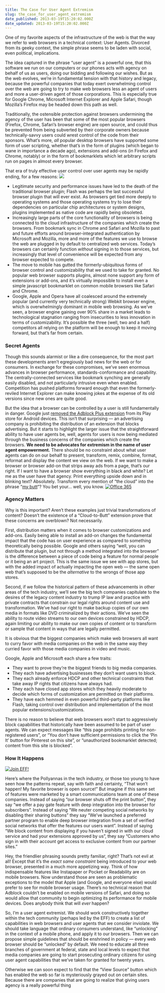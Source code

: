```yaml
---
title: The Case for User Agent Extremism
slug: the_case_for_user_agent_extremism
date_published: 2013-03-19T15:20:02.000Z
date_updated: 2013-03-19T15:20:02.000Z
---
```


One of my favorite aspects of the infrastructure of the web is that the way we refer to web browsers in a technical context: User Agents. Divorced from its geeky context, the simple phrase seems to be laden with social, even political, implications.

The idea captured in the phrase “user agent” is a powerful one, that this software we run on our computers or our phones acts with agency on behalf of us as users, doing our bidding and following our wishes. But as the web evolves, we’re in fundamental tension with that history and legacy, because the powerful companies that today exert overwhelming control over the web are going to try to make web browsers less an agent of users and more a user-driven agent of those corporations. This is especially true for Google Chrome, Microsoft Internet Explorer and Apple Safari, though Mozilla’s Firefox may be headed down this path as well.

Traditionally, the ostensible protection against browsers undermining the agency of the user has been that some of the most popular browsers (Firefox, Chrome, Safari’s browser engine) are open source, and could thus be prevented from being subverted by their corporate owners because technically-savvy users could wrest control of the code from their sponsors. What’s more, *all* popular desktop browsers have supported some form of user scripting, whether that’s in the form of plugins (which began to wane in importance a decade ago), extensions and add-ons (in Firefox and Chrome, notably) or in the form of bookmarklets which let arbitrary scripts run on pages in almost every browser.

That era of truly effective user control over user agents may be rapidly ending, for a few reasons:
![](http://cache.lifehacker.com/assets/images/17/2012/01/medium_f785c8ecc86771db3afec31e66872d55.png)

- Legitimate security and performance issues have led to the death of the traditional browser plugin; Flash was perhaps the last successful browser plugin that will ever exist. As browsers get tied more deeply to operating systems and those operating systems try to lose their dependencies on particular chip architectures or system designs, plugins implemented as native code are rapidly being obsoleted.
- Increasingly large parts of the core functionality of browsers is being connected to the cloud infrastructure of the companies which create the browsers. From bookmark sync in Chrome and Safari and Mozilla to past and future efforts around browser-integrated authentication by Microsoft and Mozilla, more and more of the features we use to browse the web are plugged in by default to centralized web services. Today’s browsers can certainly function *without* signing in to those services, but increasingly that level of convenience will be expected from any browser expected to compete.
- The move to mobile has gutted the formerly-ubiquitous forms of browser control and customizability that we used to take for granted. No popular web browser supports plugins, almost none support any form of extensions or add-ons, and it’s virtually impossible to install even a simple javascript bookmarklet on common mobile browsers like Safari and Chrome.
- Google, Apple and Opera have all coalesced around the extremely popular (and currently very technically strong) Webkit browser engine, which is overwhelmingly dominant in mobile web browsing. As we’ve seen, a browser engine gaining over 90% share in a market leads to technological stagnation ranging from insecurities to less innovation in terms of customizability. It’s possible the three (well, two and a half) competitors all relying on the platform will be enough to keep it moving forward, but that’s far from certain.

### Secret Agents

Though this sounds alarmist or like a dire consequence, for the most part these developments aren’t egregiously bad news for the web or for consumers. In exchange for these compromises, we’ve seen enormous advances in browser performance, standards-conformance and capability. The centrally-connected services like bookmark synching are generally easily disabled, and not particularly intrusive even when enabled. Competition has pushed platforms forward enough that even the formerly-reviled Internet Explorer can make knowing jokes at the expense of its old versions since new ones are quite good.

But the idea that a browser can be controlled by a user is still fundamentally in danger. Google just [removed the Adblock Plus extension](https://www.eff.org/deeplinks/2013/03/google-censoring-android-apps) from its Play store for Android devices. This isn’t that surprising — an advertising company is prohibiting the distribution of an extension that blocks advertising. But it starts to highlight the larger issue that the straightforward ability to have user agents be, well, agents for users is now being mediated through the business concerns of the companies which create the browsers.
**We need to be advocates for extremism in the name of user agent empowerment.** There should be no constraint about what user agents can do on our behalf to present, transform, remix, combine, format, reformat and display the content we view on the web. If we want to make a browser or browser add-on that strips away ads from a page, that’s our right. If I want to have a browser show everything in black and white? Let me as the user have that agency. Print everything upside down and in blinking text? Absolutely. Transform every mention of “the cloud” into the phrase “[my butt](https://github.com/panicsteve/cloud-to-butt)“? You bet your… well, you know.
[![Office 365](http://farm9.staticflickr.com/8383/8560876058_64bdc15d44_c.jpg)](http://www.flickr.com/photos/brucedene/8560876058/)

### Agency Matters

Why is this important? Aren’t these examples just trivial transformations of content? Doesn’t the existence of a “Cloud-to-Butt” extension prove that these concerns are overblown? Not necessarily.

First, distribution matters when it comes to browser customizations and add-ons. Easily being able to install an add-on changes the fundamental impact that the code has on user experience as compared to something theoretically being possible. Google and others saying “well, you can distribute that plugin, but not through a method integrated into the browser” is the difference between a piece of code being a feature for normal people or it being an art project. This is the same issue we see with app stores, but with the added impact of actually impacting the open web — the same open web that’s supposed to be the *alternative* to the wrongs of those app stores.

Second, if we follow the historical pattern of these advancements in other areas of the tech industry, we’ll see the big tech companies capitulate to the desires of the legacy content industry to trump IP law and practice with private contracts that constrain our legal rights around content use and transformation. We’ve had our right to make backup copies of our own media in formats like DVD criminalized by their actions. We’ve seen the ability to route video streams to our own devices constrained by HDCP, again limiting our ability to make our own copies of content or to transform or sample that content in ways that are legally permitted.

It is obvious that the biggest companies which make web browsers all want to curry favor with media companies on the web in the same way they curried favor with those media companies in video and music.

Google, Apple and Microsoft each share a few traits:

- They want to prove they’re the biggest friends to big media companies.
- They each have advertising businesses they don’t want users to block.
- They each already enforce HDCP and other technical constraints that take away IP rights that citizens have always had.
- They each have closed app stores which they heavily moderate to decide which forms of customization are permitted on their platforms.
- They have each hemmed in even powerful third-party platforms like Flash, taking control over distribution and implementation of the most popular extensions/customizations.

There is no reason to believe that web browsers won’t start to aggressively block capabilities that historically have been assumed to be part of user agents. We can expect messages like “this page prohibits printing for non-registered users”, or “You don’t have sufficient permissions to click the ‘Pin It’ button for Pinterest on this site”, or “unauthorized bookmarklet detected; content from this site is blocked”.

### How It Happens

[![Join EFF!](https://www.eff.org/sites/default/files/eff-join.png)](https://www.eff.org/join)

Here’s where the Pollyannas in the tech industry, or those too young to have seen how the patterns repeat, say with faith and certainty, “That won’t happen! My favorite browser is open source!” But imagine if this same set of features were marketed by a smart communications team at one of these companies. Instead of saying “our browser shuts off the print button”, they say “we offer a pay gate feature with deep integration into the browser for subscribers”. Instead of saying “We neuter competing social networks by disabling their sharing buttons” they say “We’ve launched a preferred partner program to enable deep browser integration from a set of verified social networks that offer the features our users want”. Instead of saying “We block content from displaying if you haven’t signed in with our cloud service and had your extensions approved by us”, they say “Customers who sign in with their account get access to exclusive content from our partner sites.”

Hey, the friendlier phrasing sounds pretty familiar, right? That’s not evil at all! Except that it’s the *exact same constraint* being introduced to your web browser, presented in a much more appetizing way. Think of how indispensable features like Instapaper or Pocket or Readability are on mobile browsers. Now understand those are seen as problematic exceptions to the model that Apple (and Google, and everyone else) would prefer to see for mobile browser usage. There’s no technical reason that Adblock couldn’t be enabled on mobile versions of Safari, and doing so would allow that community to begin optimizing its performance for mobile devices. Does anybody think that will *ever* happen?

So, I’m a user agent extremist. We should work constructively together within the tech community (perhaps led by the EFF) to create a list of capabilities in web browsers and user agents that we consider inviolate. We should take language that ordinary consumers understand, like “unlocking” in the context of a mobile phone, and apply it to our browsers. Then we can propose simple guidelines that should be enshrined in policy — every web browser should be “unlocked” by default. We need to educate all three branches of government at federal, state and local levels to expect that media companies are going to start prosecuting ordinary citizens for using user agent capabilities that we’ve taken for granted for twenty years.

Otherwise we can soon expect to find that the “View Source” button which has enabled the web so far is mysteriously grayed out on certain sites. Because there are companies that are going to realize that giving users agency is a really powerful thing
